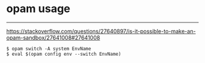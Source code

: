 # opam usage

---

https://stackoverflow.com/questions/27640897/is-it-possible-to-make-an-opam-sandbox/27641008#27641008

```
$ opam switch -A system EnvName
$ eval $(opam config env --switch EnvName)
```
